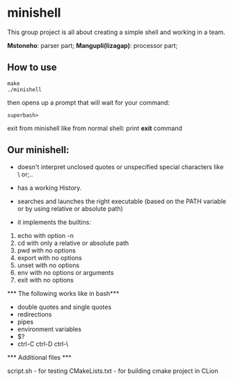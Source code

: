 # minishell

This group project is all about creating a simple shell and working in a team.

**Mstoneho**: parser part;
**Mangupli(lizagap)**: processor part;

## How to use
```
make
./minishell
```
then opens up a prompt that will wait for your command:
```
superbash>
```
exit from minishell like from normal shell: print **exit** command


## Our minishell:

- doesn't interpret unclosed quotes or unspecified special characters like \ or;..
- has a working History.
- searches and launches the right executable (based on the PATH variable or by using
relative or absolute path)

- it implements the builtins:
1. echo with option -n
2. cd with only a relative or absolute path
3. pwd with no options
4. export with no options
5. unset with no options
6. env with no options or arguments
7. exit with no options

*** The following works like in bash***

- double quotes and single quotes
- redirections
- pipes 
- environment variables
- $? 
- ctrl-C ctrl-D ctrl-\ 

*** Additional files ***

script.sh - for testing
CMakeLists.txt - for building cmake project in CLion
